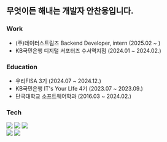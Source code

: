 ## 무엇이든 해내는 개발자 안찬웅입니다.

### Work
- (주)데이터스트림즈 Backend Developer, intern (2025.02 ~ )
- KB국민은행 디지털 서포터즈 수서역지점 (2024.01 ~ 2024.02.)

### Education
- 우리FISA 3기 (2024.07 ~ 2024.12.)
- KB국민은행 IT's Your LIfe 4기 (2023.07 ~ 2023.09.)
- 단국대학교 소프트웨어학과 (2016.03 ~ 2024.02.)

### Tech
<img src="https://img.shields.io/badge/spring-6DB33F?style=for-the-badge&logo=spring&logoColor=white"> <img src="https://img.shields.io/badge/java-007396?style=for-the-badge&logo=java&logoColor=white"> <img src="https://img.shields.io/badge/python-3776AB?style=for-the-badge&logo=python&logoColor=white">
<br>
<img src="https://img.shields.io/badge/oracle-F80000?style=for-the-badge&logo=oracle&logoColor=white"> <img src="https://img.shields.io/badge/mysql-4479A1?style=for-the-badge&logo=mysql&logoColor=white"> 
